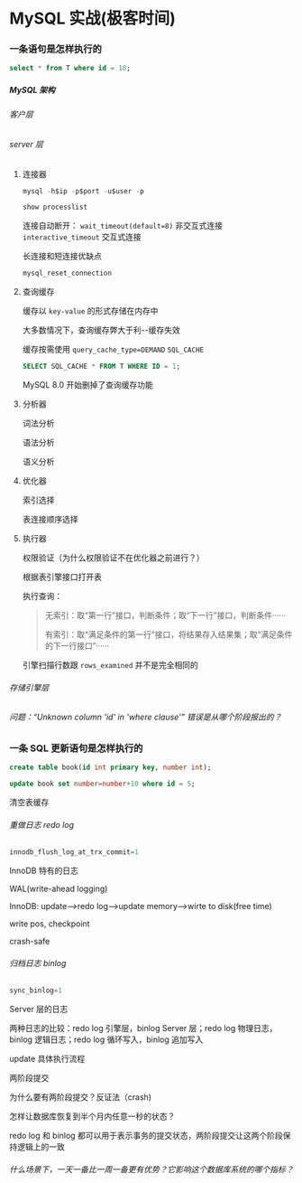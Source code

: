 # MySQL 实战(极客时间)

### 一条语句是怎样执行的

```SQL
select * from T where id = 10;
```

##### MySQL 架构

###### 客户层

###### server 层

1. 连接器

   ```sql
   mysql -h$ip -p$port -u$user -p
   ```

   ```sql
   show processlist
   ```

   连接自动断开： `wait_timeout(default=8)` 非交互式连接 `interactive_timeout` 交互式连接

   长连接和短连接优缺点

   ```sql
   mysql_reset_connection
   ```

2. 查询缓存

   缓存以 `key-value` 的形式存储在内存中

   大多数情况下，查询缓存弊大于利--缓存失效

   缓存按需使用 `query_cache_type=DEMAND` `SQL_CACHE`

   ```SQL
   SELECT SQL_CACHE * FROM T WHERE ID = 1;
   ```

   MySQL 8.0 开始删掉了查询缓存功能

3. 分析器

   词法分析

   语法分析

   语义分析

4. 优化器

   索引选择

   表连接顺序选择

5. 执行器

   权限验证（为什么权限验证不在优化器之前进行？）

   根据表引擎接口打开表

   执行查询：

   > 无索引：取“第一行”接口，判断条件；取“下一行”接口，判断条件······
   >
   > 有索引：取“满足条件的第一行”接口，将结果存入结果集；取“满足条件的下一行接口”······

   引擎扫描行数跟 `rows_examined` 并不是完全相同的

###### 存储引擎层

###### 问题：“Unknown column 'id' in 'where clause'” 错误是从哪个阶段报出的？



### 一条 SQL 更新语句是怎样执行的

```sql
create table book(id int primary key, number int);
```

```sql
update book set number=number+10 where id = 5;
```

清空表缓存

###### 重做日志 redo log

```sql
innodb_flush_log_at_trx_commit=1
```

InnoDB 特有的日志

WAL(write-ahead logging)

InnoDB: update-->redo log-->update memory-->wirte to disk(free time)

write pos, checkpoint

crash-safe

###### 归档日志 binlog 

```sql
sync_binlog=1
```

Server 层的日志

两种日志的比较：redo log 引擎层，binlog Server 层；redo log 物理日志，binlog 逻辑日志；redo log 循环写入，binlog 追加写入

update 具体执行流程

两阶段提交

为什么要有两阶段提交？反证法（crash)

怎样让数据库恢复到半个月内任意一秒的状态？

redo log 和 binlog 都可以用于表示事务的提交状态，两阶段提交让这两个阶段保持逻辑上的一致

###### 什么场景下，一天一备比一周一备更有优势？它影响这个数据库系统的哪个指标？
